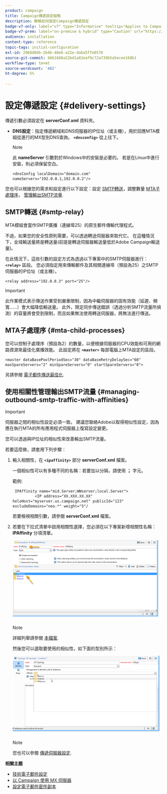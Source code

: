 ```yaml
---
product: campaign
title: Campaign傳遞設定組態
description: 瞭解如何設定Campaign傳遞設定
badge-v7-only: label="v7" type="Informative" tooltip="Applies to Campaign Classic v7 only"
badge-v7-prem: label="on-premise & hybrid" type="Caution" url="https://experienceleague.adobe.com/docs/campaign-classic/using/installing-campaign-classic/architecture-and-hosting-models/hosting-models-lp/hosting-models.html" tooltip="Applies to on-premise and hybrid deployments only"
audience: installation
content-type: reference
topic-tags: initial-configuration
exl-id: 2968d8db-2b4b-48e6-a22e-daba5ffe0576
source-git-commit: 4661688a22bd1a82eaf9c72a739b5a5ecee168b1
workflow-type: tm+mt
source-wordcount: '462'
ht-degree: 5%

---
```


# 設定傳遞設定 {#delivery-settings}



傳遞引數必須設定在 **serverConf.xml** 資料夾。

* **DNS設定**：指定傳遞網域和DNS伺服器的IP位址（或主機），用於回應MTA模組從進行的MX型別DNS查詢。 **`<dnsconfig>`** 從上往下。

   >[!NOTE]
   >
   >此 **nameServer** 引數對於Windows中的安裝是必要的。 若是在Linux中進行安裝，則必須保留空白。

   ```
   <dnsConfig localDomain="domain.com" nameServers="192.0.0.1,192.0.0.2"/>
   ```

您也可以根據您的需求和設定進行以下設定：設定 [SMTP轉送](#smtp-relay)，調整數量 [MTA子處理序](#mta-child-processes)， [管理輸出SMTP流量](#managing-outbound-smtp-traffic-with-affinities).

## SMTP轉送 {#smtp-relay}

MTA模組會當作SMTP廣播（連線埠25）的原生郵件傳輸代理程式。

不過，如果您的安全性原則需要，可以透過轉送伺服器來取代它。 在這種情況下，全域輸送量將是轉送量(前提是轉送伺服器輸送量低於Adobe Campaign輸送量)。

在此情況下，這些引數的設定方式為透過以下專案中的SMTP伺服器進行： **`<relay>`** 區段。 您必須指定用來傳輸郵件及其相關連線埠（預設為25）之SMTP伺服器的IP位址（或主機）。

```
<relay address="192.0.0.3" port="25"/>
```

>[!IMPORTANT]
>
>此作業模式表示傳送作業受到嚴重限制，因為中繼伺服器的固有效能（延遲、頻寬……）會大幅降低輸送量。 此外，限定同步傳送錯誤（透過分析SMTP流量所偵測）的容量將會受到限制，而且如果無法使用轉送伺服器，將無法進行傳送。

## MTA子處理序 {#mta-child-processes}

您可以控制子處理序（預設為2）的數量，以便根據伺服器的CPU效能和可用的網路資源來最佳化廣播效能。 此設定將在 **`<master>`** 每部電腦上MTA設定的區段。

```
<master dataBasePoolPeriodSec="30" dataBaseRetryDelaySec="60" maxSpareServers="2" minSpareServers="0" startSpareServers="0">
```

另請參閱 [電子郵件傳送最佳化](../../installation/using/email-deliverability.md#email-sending-optimization).

## 使用相關性管理輸出SMTP流量 {#managing-outbound-smtp-traffic-with-affinities}

>[!IMPORTANT]
>
>伺服器之間的相似性設定必須一致。 建議您聯絡Adobe以取得相似性設定，因為應在執行MTA的所有應用程式伺服器上復寫設定變更。

您可以透過與IP位址的相似性來改善輸出SMTP流量。

若要這麼做，請套用下列步驟：

1. 輸入相關性，在 **`<ipaffinity>`** 部分 **serverConf.xml** 檔案。

   一個相似性可以有多種不同的名稱：若要加以分隔，請使用 **；** 字元。

   範例:

   ```
    IPAffinity name="mid.Server;WWserver;local.Server">
             <IP address="XX.XXX.XX.XX" heloHost="myserver.us.campaign.net" publicId="123" excludeDomains="neo.*" weight="5"/
   ```

   若要檢視相關引數，請參閱 **serverConf.xml** 檔案。

1. 若要在下拉式清單中啟用相關性選擇，您必須在以下專案新增相關性名稱： **IPAffinity** 分項清單。

   ![](assets/ipaffinity_enum.png)

   >[!NOTE]
   >
   >詳細列舉請參閱 [本檔案](../../platform/using/managing-enumerations.md).

   然後您可以選取要使用的相似性，如下面的型別所示：

   ![](assets/ipaffinity_typology.png)

   >[!NOTE]
   >
   >您也可以參閱 [傳遞伺服器設定](../../installation/using/email-deliverability.md#delivery-server-configuration).

**相關主題**
* [技術電子郵件設定](email-deliverability.md)
* [以 Campaign 使用 MX 伺服器](using-mx-servers.md)
* [設定電子郵件密件副本](email-archiving.md)
